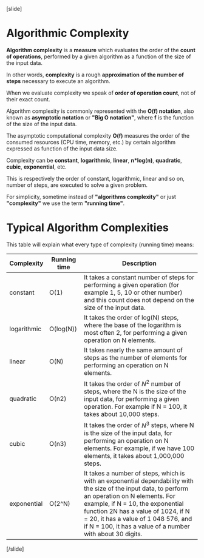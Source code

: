 [slide]
# Algorithmic Complexity

**Algorithm complexity** is a **measure** which evaluates the order of the **count of operations**, performed by a given algorithm as a function of the size of the input data.

In other words, **complexity** is a rough **approximation of the number of steps** necessary to execute an algorithm.

When we evaluate complexity we speak of **order of operation count**, not of their exact count.

Algorithm complexity is commonly represented with the **O(f) notation**, also known as **asymptotic notation** or **"Big O notation"**, where **f** is the function of the size of the input data.

The asymptotic computational complexity **O(f)** measures the order of the consumed resources (CPU time, memory, etc.) by certain algorithm expressed as function of the input data size.

Complexity can be **constant**, **logarithmic**, **linear**, **n*log(n)**, **quadratic**, **cubic**, **exponential**, etc.

This is respectively the order of constant, logarithmic, linear and so on, number of steps, are executed to solve a given problem.

For simplicity, sometime instead of **"algorithms complexity"** or just **"complexity"** we use the term **"running time"**.

# Typical Algorithm Complexities

This table will explain what every type of complexity (running time) means:

| **Complexity** | **Running time** | **Description** |
| --- | --- | --- |
|  constant   |    O(1)      | It takes a constant number of steps for performing a given operation (for example 1, 5, 10 or other number) and this count does not depend on the size of the input data. |
| logarithmic |  O(log(N))   | It takes the order of log(N) steps, where the base of the logarithm is most often 2, for performing a given operation on N elements. |
|   linear    |    O(N)      | It takes nearly the same amount of steps as the number of elements for performing an operation on N elements. |
|  quadratic  |    O(n2)     | It takes the order of $N^{2}$ number of steps, where the N is the size of the input data, for performing a given operation.  For example if N = 100, it takes about 10,000 steps. |
|   cubic     |    O(n3)     | It takes the order of $N^{3}$ steps, where N is the size of the input data, for performing an operation on N elements. For example, if we have 100 elements, it takes about 1,000,000 steps. |
|exponential|O(2^N)| It takes a number of steps, which is with an exponential dependability with the size of the input data, to perform an operation on N elements. For example, if N = 10, the exponential function 2N has a value of 1024, if N = 20, it has a value of 1 048 576, and if N = 100, it has a value of a number with about 30 digits.|





[/slide]